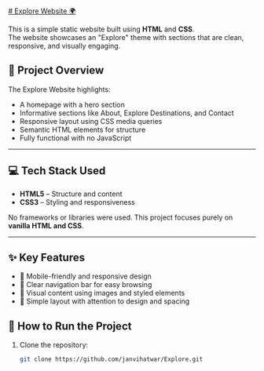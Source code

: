 [# Explore Website 🌍](https://janvihatwar.github.io/Explore/)

This is a simple static website built using **HTML** and **CSS**.  
The website showcases an "Explore" theme with sections that are clean, responsive, and visually engaging.

## 📌 Project Overview

The Explore Website highlights:

- A homepage with a hero section
- Informative sections like About, Explore Destinations, and Contact
- Responsive layout using CSS media queries
- Semantic HTML elements for structure
- Fully functional with no JavaScript

---

## 💻 Tech Stack Used

- **HTML5** – Structure and content  
- **CSS3** – Styling and responsiveness  

No frameworks or libraries were used. This project focuses purely on **vanilla HTML and CSS**.

---

## ✨ Key Features

- 📱 Mobile-friendly and responsive design  
- 🧭 Clear navigation bar for easy browsing  
- 📸 Visual content using images and styled elements  
- 🎯 Simple layout with attention to design and spacing  


## 🧪 How to Run the Project

1. Clone the repository:
   ```bash
   git clone https://github.com/janvihatwar/Explore.git
